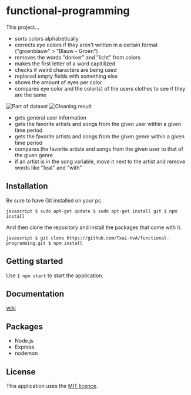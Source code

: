 # functional-programming

This project...
- sorts colors alphabetically 
- corrects eye colors if they aren't written in a certain format ("groenblauw" > "Blauw - Groen")
- removes the words "donker" and "licht" from colors
- makes the first letter of a word capitilized
- checks if weird characters are being used
- replaced empty fields with something else
- shows the amount of eyes per color
- compares eye color and the color(s) of the users clothes to see if they are the same

![Part of dataset](https://i.gyazo.com/40692fbc9495954b94b367aad6adfc15.png)
![Cleaning result](https://i.gyazo.com/0ca16d68e09234f121e19a590aa20932.png)

- gets general user information
- gets the favorite artists and songs from the given user within a given time period
- gets the favorite artists and songs from the given genre within a given time period
- compares the favorite artists and songs from the given user to that of the given genre
- if an artist is in the song variable, move it next to the artist and remove words like "feat" and "with"

## Installation

Be sure to have Git installed on your pc.

``javascript
$ sudo apt-get update
$ sudo apt-get install git
$ npm install ``

And then clone the repository and install the packages that come with it.

``javascript
$ git clone https://github.com/Txai-HvA/functional-programming.git
$ npm install
``

## Getting started
Use ``$ npm start`` to start the application.

## Documentation
[wiki](https://github.com/Txai-HvA/functional-programming/wiki)

## Packages
- Node.js
- Express
- nodemon

## License
This application uses the [MIT licence](https://github.com/Txai-HvA/BlokTech/blob/main/LICENSE).
